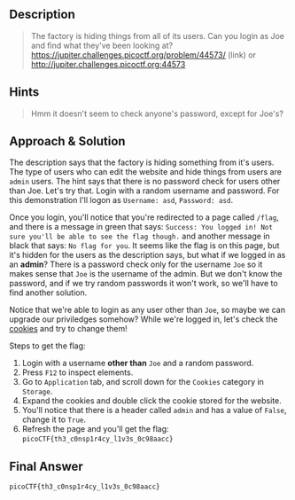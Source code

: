 ## Description

> The factory is hiding things from all of its users. Can you login as Joe and find what they've been looking at? https://jupiter.challenges.picoctf.org/problem/44573/ (link) or http://jupiter.challenges.picoctf.org:44573


## Hints

> Hmm it doesn't seem to check anyone's password, except for Joe's?


## Approach & Solution

The description says that the factory is hiding something from it's users. The type of users who can edit the website and hide things from users are `admin` users.
The hint says that there is no password check for users other than Joe. Let's try that. Login with a random username and password. For this demonstration I'll logon as `Username: asd`, `Password: asd`.

Once you login, you'll notice that you're redirected to a page called `/flag`, and there is a message in green that says: `Success: You logged in! Not sure you'll be able to see the flag though.` and another message in black that says: `No flag for you`. It seems like the flag is on this page, but it's hidden for the users as the description says, but what if we logged in as an **admin**?
There is a password check only for the username `Joe` so it makes sense that `Joe` is the username of the admin. But we don't know the password, and if we try random passwords it won't work, so we'll have to find another solution.

Notice that we're able to login as any user other than `Joe`, so maybe we can upgrade our priviledges somehow? While we're logged in, let's check the [cookies](https://en.wikipedia.org/wiki/HTTP_cookie) and try to change them!

Steps to get the flag:

1. Login with a username **other than** `Joe` and a random password.
2. Press `F12` to inspect elements.
3. Go to `Application` tab, and scroll down for the `Cookies` category in `Storage`.
4. Expand the cookies and double click the cookie stored for the website.
5. You'll notice that there is a header called `admin` and has a value of `False`, change it to `True`.
6. Refresh the page and you'll get the flag: `picoCTF{th3_c0nsp1r4cy_l1v3s_0c98aacc}`


## Final Answer

`picoCTF{th3_c0nsp1r4cy_l1v3s_0c98aacc}`

